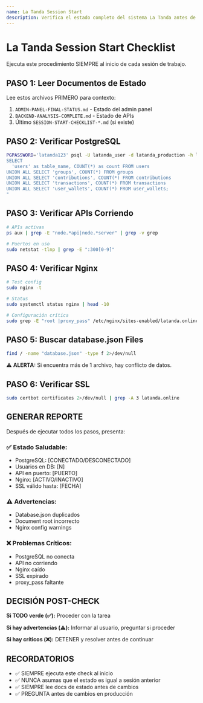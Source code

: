 ```yaml
---
name: La Tanda Session Start
description: Verifica el estado completo del sistema La Tanda antes de comenzar a trabajar. Ejecuta checks de PostgreSQL, APIs, Nginx, SSL y detecta conflictos entre database.json files.
---
```


# La Tanda Session Start Checklist

Ejecuta este procedimiento SIEMPRE al inicio de cada sesión de trabajo.

## PASO 1: Leer Documentos de Estado

Lee estos archivos PRIMERO para contexto:

1. `ADMIN-PANEL-FINAL-STATUS.md` - Estado del admin panel
2. `BACKEND-ANALYSIS-COMPLETE.md` - Estado de APIs
3. Último `SESSION-START-CHECKLIST-*.md` (si existe)

## PASO 2: Verificar PostgreSQL

```bash
PGPASSWORD='latanda123' psql -U latanda_user -d latanda_production -h localhost -c "
SELECT
  'users' as table_name, COUNT(*) as count FROM users
UNION ALL SELECT 'groups', COUNT(*) FROM groups
UNION ALL SELECT 'contributions', COUNT(*) FROM contributions
UNION ALL SELECT 'transactions', COUNT(*) FROM transactions
UNION ALL SELECT 'user_wallets', COUNT(*) FROM user_wallets;
"
```

## PASO 3: Verificar APIs Corriendo

```bash
# APIs activas
ps aux | grep -E "node.*api|node.*server" | grep -v grep

# Puertos en uso
sudo netstat -tlnp | grep -E ":300[0-9]"
```

## PASO 4: Verificar Nginx

```bash
# Test config
sudo nginx -t

# Status
sudo systemctl status nginx | head -10

# Configuración crítica
sudo grep -E "root |proxy_pass" /etc/nginx/sites-enabled/latanda.online
```

## PASO 5: Buscar database.json Files

```bash
find / -name "database.json" -type f 2>/dev/null
```

⚠️ **ALERTA:** Si encuentra más de 1 archivo, hay conflicto de datos.

## PASO 6: Verificar SSL

```bash
sudo certbot certificates 2>/dev/null | grep -A 3 latanda.online
```

## GENERAR REPORTE

Después de ejecutar todos los pasos, presenta:

### ✅ Estado Saludable:
- PostgreSQL: [CONECTADO/DESCONECTADO]
- Usuarios en DB: [N]
- API en puerto: [PUERTO]
- Nginx: [ACTIVO/INACTIVO]
- SSL válido hasta: [FECHA]

### ⚠️ Advertencias:
- Database.json duplicados
- Document root incorrecto
- Nginx config warnings

### ❌ Problemas Críticos:
- PostgreSQL no conecta
- API no corriendo
- Nginx caído
- SSL expirado
- proxy_pass faltante

## DECISIÓN POST-CHECK

**Si TODO verde (✅):** Proceder con la tarea

**Si hay advertencias (⚠️):** Informar al usuario, preguntar si proceder

**Si hay críticos (❌):** DETENER y resolver antes de continuar

## RECORDATORIOS

- ✅ SIEMPRE ejecuta este check al inicio
- ✅ NUNCA asumas que el estado es igual a sesión anterior
- ✅ SIEMPRE lee docs de estado antes de cambios
- ✅ PREGUNTA antes de cambios en producción
